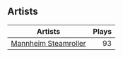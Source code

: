 ## Artists
Artists | Plays 
----- | -----: 
[Mannheim Steamroller](/artists/mannheim-steamroller-39605) | 93

